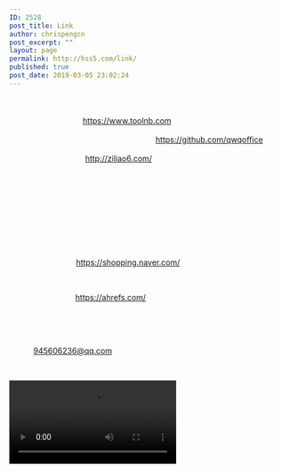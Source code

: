 ```yaml
---
ID: 2528
post_title: Link
author: chrispengcn
post_excerpt: ""
layout: page
permalink: http://hss5.com/link/
published: true
post_date: 2019-03-05 23:02:24
---
```

<span style="color: #ffffff;">===============建站资源============</span>

<span style="color: #ffffff;">200多款在线小工具  <a style="color: #ffffff;" href="https://www.toolnb.com">https://www.toolnb.com</a></span>

<span style="color: #ffffff;">wordpress + woocommerce 微信小程序 <a style="color: #ffffff;" href="https://github.com/qwqoffice">https://github.com/qwqoffice</a></span>

<span style="color: #ffffff;">牛资料-学习资料大全 <a style="color: #ffffff;" href="http://ziliao6.com/">http://ziliao6.com/</a></span>
<p class="entry-title"><span style="color: #ffffff;">插件#Hermit X，WordPress 音乐播放器，支持SSL  <a style="color: #ffffff;" href="https://www.9ywk.com/wp-music.html">https://www.9ywk.com/wp-music.html</a></span></p>
<span style="color: #ffffff;">wordpress 视频插件 Smartideo <a style="color: #ffffff;" href="https://wordpress.org/plugins/smartideo/">https://wordpress.org/plugins/smartideo/</a></span>

<span style="color: #ffffff;">幻想领域 新浪图床</span>

<span style="color: #ffffff;">===============设计参考============</span>

<span style="color: #ffffff;">韩国电商购物导航  <a style="color: #ffffff;" href="https://shopping.naver.com/">https://shopping.naver.com/</a></span>

<span style="color: #ffffff;">==========SEO TOOLS============</span>

<span style="color: #ffffff;">Backlink Checker <a style="color: #ffffff;" href="https://ahrefs.com/">https://ahrefs.com/</a></span>

<span style="color: #ffffff;">==========友情链接==============</span>

<span style="color: #ffffff;">Contact me for Link Exchange:</span>

<span style="color: #ffffff;">Email: 945606236@qq.com</span>

<span style="color: #ffffff;">QQ: 945606236</span>

<span style="color: #ffffff;"><video id="background-video" autoplay="autoplay" loop="loop" width="300" height="150">
<source src="https://media.yyenglish.cn/videobackground.webm" type="video/mp4" />
</video></span>